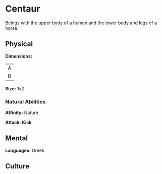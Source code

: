 # Centaur

<!-- short description -->
Beings with the upper body of a human and the lower body and legs of a horse.

<!-- always facing northwards -->
## Physical 
**Dimensions:**

<table>
  <tr>
    <td>A</td>
  </tr>
  <tr>
    <td>B</td>
  </tr>
</table>

<!-- Sizes are calculated as if the creature is facing forward and measured breadth by depth. -->
**Size:** 1x2

### Natural Abilities

**Affinity:** Nature

**Attack: Kick**


## Mental

**Languages:** Greek

## Culture

